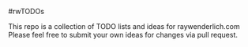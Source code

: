 #rwTODOs

This repo is a collection of TODO lists and ideas for raywenderlich.com
Please feel free to submit your own ideas for changes via pull request.
